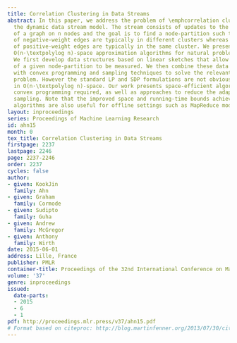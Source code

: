 ```yaml
---
title: Correlation Clustering in Data Streams
abstract: In this paper, we address the problem of \emphcorrelation clustering in
  the dynamic data stream model. The stream consists of updates to the edge weights
  of a graph on n nodes and the goal is to find a node-partition such that the end-points
  of negative-weight edges are typically in different clusters whereas the end-points
  of positive-weight edges are typically in the same cluster. We present polynomial-time,
  O(n⋅\textpolylog n)-space approximation algorithms for natural problems that arise.
  We first develop data structures based on linear sketches that allow the “quality”
  of a given node-partition to be measured. We then combine these data structures
  with convex programming and sampling techniques to solve the relevant approximation
  problem. However the standard LP and SDP formulations are not obviously solvable
  in O(n⋅\textpolylog n)-space. Our work presents space-efficient algorithms for the
  convex programming required, as well as approaches to reduce the adaptivity of the
  sampling. Note that the improved space and running-time bounds achieved from streaming
  algorithms are also useful for offline settings such as MapReduce models.
layout: inproceedings
series: Proceedings of Machine Learning Research
id: ahn15
month: 0
tex_title: Correlation Clustering in Data Streams
firstpage: 2237
lastpage: 2246
page: 2237-2246
order: 2237
cycles: false
author:
- given: KookJin
  family: Ahn
- given: Graham
  family: Cormode
- given: Sudipto
  family: Guha
- given: Andrew
  family: McGregor
- given: Anthony
  family: Wirth
date: 2015-06-01
address: Lille, France
publisher: PMLR
container-title: Proceedings of the 32nd International Conference on Machine Learning
volume: '37'
genre: inproceedings
issued:
  date-parts:
  - 2015
  - 6
  - 1
pdf: http://proceedings.mlr.press/v37/ahn15.pdf
# Format based on citeproc: http://blog.martinfenner.org/2013/07/30/citeproc-yaml-for-bibliographies/
---
```


